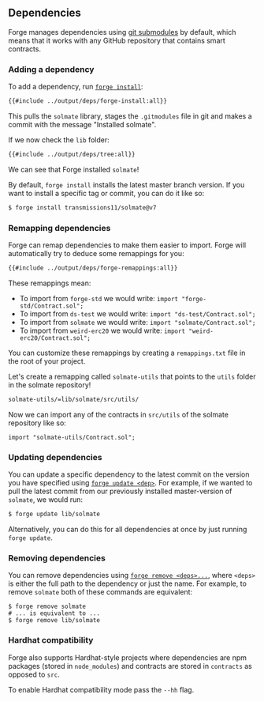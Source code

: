 ## Dependencies

Forge manages dependencies using [git submodules](https://git-scm.com/book/en/v2/Git-Tools-Submodules) by default, which means that it works with any GitHub repository that contains smart contracts.

### Adding a dependency

To add a dependency, run [`forge install`](../reference/forge/forge-install.md):

```sh
{{#include ../output/deps/forge-install:all}}
```

This pulls the `solmate` library, stages the `.gitmodules` file in git and makes a commit with the message "Installed solmate".

If we now check the `lib` folder:

```sh
{{#include ../output/deps/tree:all}}
```

We can see that Forge installed `solmate`!

By default, `forge install` installs the latest master branch version. If you want to install a specific tag or commit, you can do it like so:

```sh
$ forge install transmissions11/solmate@v7
```

### Remapping dependencies

Forge can remap dependencies to make them easier to import. Forge will automatically try to deduce some remappings for you:

```sh
{{#include ../output/deps/forge-remappings:all}}
```

These remappings mean:

- To import from `forge-std` we would write: `import "forge-std/Contract.sol";`
- To import from `ds-test` we would write: `import "ds-test/Contract.sol";`
- To import from `solmate` we would write: `import "solmate/Contract.sol";`
- To import from `weird-erc20` we would write: `import "weird-erc20/Contract.sol";`

You can customize these remappings by creating a `remappings.txt` file in the root of your project.

Let's create a remapping called `solmate-utils` that points to the `utils` folder in the solmate repository!

```sh
solmate-utils/=lib/solmate/src/utils/
```

Now we can import any of the contracts in `src/utils` of the solmate repository like so:

```solidity
import "solmate-utils/Contract.sol";
```

### Updating dependencies

You can update a specific dependency to the latest commit on the version you have specified using [`forge update <dep>`](../reference/forge/forge-update.md). For example, if we wanted to pull the latest commit from our previously installed master-version of `solmate`, we would run:

```sh
$ forge update lib/solmate
```

Alternatively, you can do this for all dependencies at once by just running `forge update`.

### Removing dependencies

You can remove dependencies using [`forge remove <deps>...`](../reference/forge/forge-remove.md), where `<deps>` is either the full path to the dependency or just the name. For example, to remove `solmate` both of these commands are equivalent:

```ignore
$ forge remove solmate
# ... is equivalent to ...
$ forge remove lib/solmate
```

### Hardhat compatibility

Forge also supports Hardhat-style projects where dependencies are npm packages (stored in `node_modules`) and contracts are stored in `contracts` as opposed to `src`.

To enable Hardhat compatibility mode pass the `--hh` flag.
